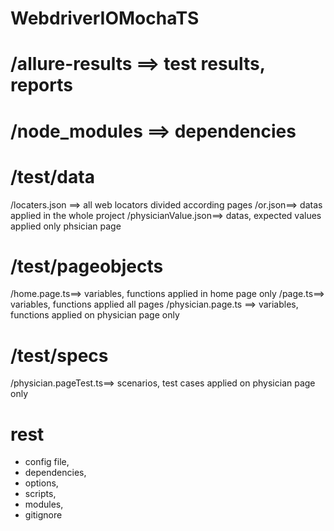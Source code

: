 # WebdriverIOMochaTS

# /allure-results ==> test results, reports

# /node_modules ==> dependencies

# /test/data
/locaters.json ==>       all web locators divided according pages
/or.json==>              datas applied in the whole project 
/physicianValue.json==>  datas, expected values applied only phsician page

# /test/pageobjects
/home.page.ts==>       variables, functions applied in home page only 
/page.ts==>            variables, functions applied all pages
/physician.page.ts ==> variables, functions applied on physician page only

# /test/specs
/physician.pageTest.ts==> scenarios, test cases applied on physician page only

# rest

- config file,
- dependencies,
- options,
- scripts,
- modules,
- gitignore




